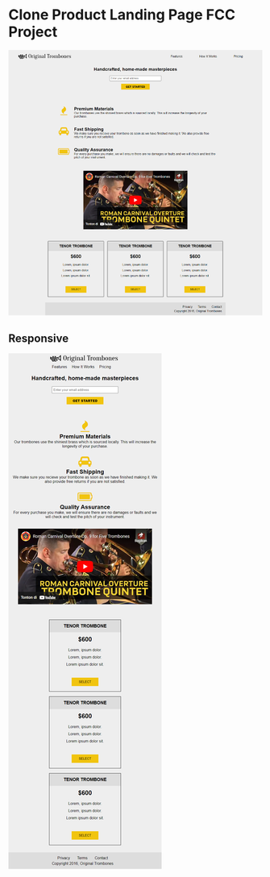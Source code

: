 # Clone Product Landing Page FCC Project

![alt text](images/product-landing-page-fcc.png)

## Responsive

![alt text](images/responsive-product-landing-page.png)
